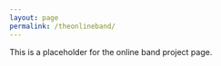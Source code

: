 ```yaml
---
layout: page
permalink: /theonlineband/
---
```


This is a placeholder for the online band project page.